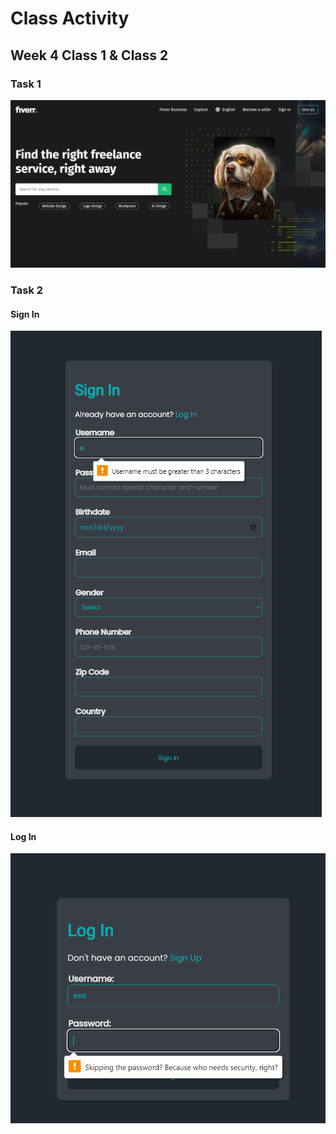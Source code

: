 # Class Activity

## Week 4 Class 1 & Class 2

### Task 1

![Fivver Landing Page](CA_W4_C1_C2/task%231/index.jpeg)

### Task 2

#### Sign In

![Sign In](CA_W4_C1_C2/task%232/sign_in.png)

#### Log In

![Log In](CA_W4_C1_C2/task%232/log_in.png)
